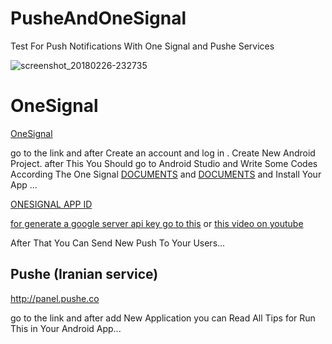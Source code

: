 # PusheAndOneSignal
Test For Push Notifications With One Signal and Pushe Services


![screenshot_20180226-232735](https://user-images.githubusercontent.com/26750131/36692502-371772ac-1b06-11e8-8efd-771f200e0ca1.png)



# OneSignal


[OneSignal](https://onesignal.com)

go to the link and after Create an account and log in . Create New Android Project.
after This You Should go to Android Studio and Write Some Codes 
According The One Signal 
[DOCUMENTS](https://documentation.onesignal.com/docs/dashboard) and [DOCUMENTS](https://documentation.onesignal.com/docs/android-sdk-setup) and Install Your App ...



[ONESIGNAL APP ID](https://onesignal.com/apps/8d478065-4efd-4901-bb73-ea9c90642831/settings#tab_keys_and_ids)

[for generate a google server api key go to this](https://documentation.onesignal.com/docs/generate-a-google-server-api-key) or
[this video on youtube](https://www.youtube.com/watch?v=-k292jErDog)

 After That You Can Send New Push To Your Users...
 
 
 ## Pushe (Iranian service) 
 
 http://panel.pushe.co
 
 go to the link and after add New Application you can Read All Tips for Run This in Your Android App...
 
